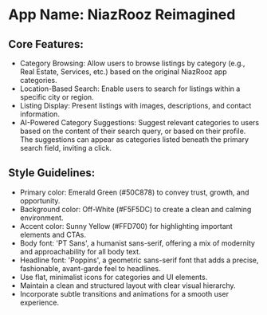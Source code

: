# **App Name**: NiazRooz Reimagined

## Core Features:

- Category Browsing: Allow users to browse listings by category (e.g., Real Estate, Services, etc.) based on the original NiazRooz app categories.
- Location-Based Search: Enable users to search for listings within a specific city or region.
- Listing Display: Present listings with images, descriptions, and contact information.
- AI-Powered Category Suggestions: Suggest relevant categories to users based on the content of their search query, or based on their profile.  The suggestions can appear as categories listed beneath the primary search field, inviting a click.

## Style Guidelines:

- Primary color: Emerald Green (#50C878) to convey trust, growth, and opportunity.
- Background color: Off-White (#F5F5DC) to create a clean and calming environment.
- Accent color: Sunny Yellow (#FFD700) for highlighting important elements and CTAs.
- Body font: 'PT Sans', a humanist sans-serif, offering a mix of modernity and approachability for all body text.
- Headline font: 'Poppins', a geometric sans-serif font that adds a precise, fashionable, avant-garde feel to headlines.
- Use flat, minimalist icons for categories and UI elements.
- Maintain a clean and structured layout with clear visual hierarchy.
- Incorporate subtle transitions and animations for a smooth user experience.
